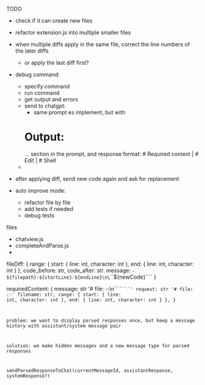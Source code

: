 TODO




- check if it can create new files

- refactor extension.js into multiple smaller files

- when multiple diffs apply in the same file, correct the line numbers of the later diffs
    - or apply the last diff first?


- debug command:
    - specify command
    - run command
    - get output and errors
    - send to chatgpt:
        - same prompt es implement, but with
        # Output:
        ...
        section in the prompt, and response format: # Required context | # Edit | # Shell
    -

- after applying diff, send new code again and ask for replacement

- auto improve mode:
    - refactor file by file
    - add tests if needed
    - debug tests
    

files
- chatview.js
- completeAndParse.js
- 


fileDiff: {
    range: {
        start: {
            line: int,
            character: int
        },
        end: {
            line: int,
            character: int
        }
    },
    code_before: str,
    code_after: str.
    message: `- ${filepath}:${startLine}-${endLine}\n\`\`\`${newCode}\`\`\``
}


requiredContent: {
    message: str  '# file: <filepath>:<startLine>-<endLine>\n```<code>````'
    request: str  '# file: <filepath>:<startLine>-<endLine>'
    filename: str,
    range: {
        start: {
            line: int,
            character: int
        },
        end: {
            line: int,
            character: int
        }
    },
}


problem:
we want to display parsed responses once, but keep a message history with assistant/system message pair

solution:
we make hidden messages and a new message type for parsed responses

sendParsedResponseToChat(currentMessageId, assistantResponse, systemResponse?)